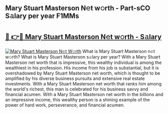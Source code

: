 ## Mary Stuart Masterson N𝚎t w𝚘rth - Part-sCO S𝚊lary per year F1MMs

# <h2><a href="http://gc1l1b.nevu.top/?p=Mary+Stuart+Masterson">🔗 👉🔴 Mary Stuart Masterson N𝚎t w𝚘rth - S𝚊lary</a></h2>

[![Mary Stuart Masterson N𝚎t W𝚘rth](https://i.imgur.com/Oavwk0R.jpeg)](http://gc1l1b.nevu.top/?p=Mary+Stuart+Masterson)
What is Mary Stuart Masterson n𝚎t w𝚘rth? What is Mary Stuart Masterson s𝚊lary per year?
With a Mary Stuart Masterson net worth that is impressive, this wealthy individual is among the wealthiest in his profession. His income from his job is substantial, but it is overshadowed by Mary Stuart Masterson net worth, which is thought to be amplified by his diverse business pursuits and extensive real estate investments. With a Mary Stuart Masterson net worth that ranks him among the world's richest, this man is celebrated for his business savvy and financial acumen. With a Mary Stuart Masterson net worth in the billions and an impressive income, this wealthy person is a shining example of the power of hard work, perseverance, and financial acumen.
